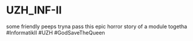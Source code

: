 # UZH_INF-II
some friendly peeps tryna pass this epic horror story of a module togetha #InformatikII #UZH #GodSaveTheQueen
